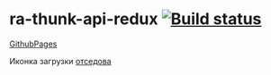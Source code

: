 # ra-thunk-api-redux [![Build status](https://ci.appveyor.com/api/projects/status/e5un30ei0h8vltuq?svg=true)](https://ci.appveyor.com/project/barsich/ra-thunk-api-redux)
[GithubPages](https://barsich.github.io/ra-thunk-api-redux/)

Иконка загрузки [отседова](https://icons8.com/icon/mxH9PT3MXc5y/dots-loading)